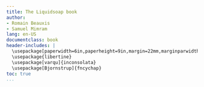 ```yaml
---
title: The Liquidsoap book
author:
- Romain Beauxis
- Samuel Mimram
lang: en-US
documentclass: book
header-includes: |
  \usepackage[paperwidth=6in,paperheight=9in,margin=22mm,marginparwidth=15mm]{geometry}
  \usepackage{libertine}
  \usepackage[varqu]{inconsolata}
  \usepackage[Bjornstrup]{fncychap}
toc: true
...
```

